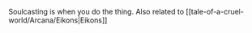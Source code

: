 Soulcasting is when you do the thing. Also related to [[tale-of-a-cruel-world/Arcana/Eikons|Eikons]]

